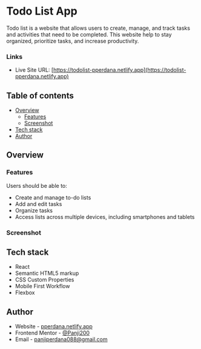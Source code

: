 # Todo List App

Todo list is a website that allows users to create, manage, and track tasks and activities that need to be completed. This website help to stay organized, prioritize tasks, and increase productivity.


### Links

- Live Site URL: [https://todolist-pperdana.netlify.app](https://todolist-pperdana.netlify.app)

## Table of contents
  - [Overview](#overview)
    - [Features](#features)
    - [Screenshot](#screenshot)
  - [Tech stack](#tech-stack)
  - [Author](#author)
  

## Overview

### Features

Users should be able to:

- Create and manage to-do lists
- Add and edit tasks
- Organize tasks
- Access lists across multiple devices, including smartphones and tablets

### Screenshot

<!-- ![](./design/desktop-preview.jpg) -->

## Tech stack

- React
- Semantic HTML5 markup
- CSS Custom Properties
- Mobile First Workflow
- Flexbox

## Author

- Website - [pperdana.netlify.app](https://pperdana.netlify.app)
- Frontend Mentor - [@Panji200](https://www.frontendmentor.io/profile/Panji200)
- Email - panjiperdana088@gmail.com
